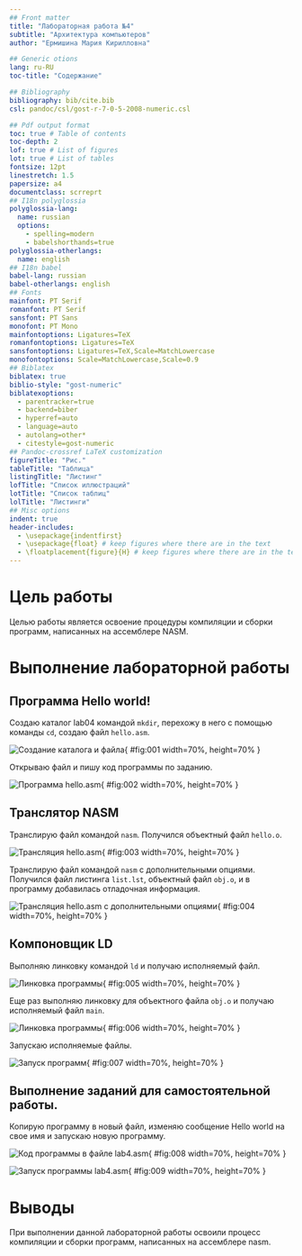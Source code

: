 ```yaml
---
## Front matter
title: "Лабораторная работа №4"
subtitle: "Архитектура компьютеров"
author: "Ермишина Мария Кирилловна"

## Generic otions
lang: ru-RU
toc-title: "Содержание"

## Bibliography
bibliography: bib/cite.bib
csl: pandoc/csl/gost-r-7-0-5-2008-numeric.csl

## Pdf output format
toc: true # Table of contents
toc-depth: 2
lof: true # List of figures
lot: true # List of tables
fontsize: 12pt
linestretch: 1.5
papersize: a4
documentclass: scrreprt
## I18n polyglossia
polyglossia-lang:
  name: russian
  options:
	- spelling=modern
	- babelshorthands=true
polyglossia-otherlangs:
  name: english
## I18n babel
babel-lang: russian
babel-otherlangs: english
## Fonts
mainfont: PT Serif
romanfont: PT Serif
sansfont: PT Sans
monofont: PT Mono
mainfontoptions: Ligatures=TeX
romanfontoptions: Ligatures=TeX
sansfontoptions: Ligatures=TeX,Scale=MatchLowercase
monofontoptions: Scale=MatchLowercase,Scale=0.9
## Biblatex
biblatex: true
biblio-style: "gost-numeric"
biblatexoptions:
  - parentracker=true
  - backend=biber
  - hyperref=auto
  - language=auto
  - autolang=other*
  - citestyle=gost-numeric
## Pandoc-crossref LaTeX customization
figureTitle: "Рис."
tableTitle: "Таблица"
listingTitle: "Листинг"
lofTitle: "Список иллюстраций"
lotTitle: "Список таблиц"
lolTitle: "Листинги"
## Misc options
indent: true
header-includes:
  - \usepackage{indentfirst}
  - \usepackage{float} # keep figures where there are in the text
  - \floatplacement{figure}{H} # keep figures where there are in the text
---
```


# Цель работы

Целью работы является освоение процедуры компиляции и сборки программ, написанных на ассемблере NASM.

# Выполнение лабораторной работы

## Программа Hello world!

Создаю каталог lab04 командой `mkdir`, перехожу в него с помощью команды `cd`, создаю файл `hello.asm`.

![Создание каталога и файла](image/01.png){ #fig:001 width=70%, height=70% }

Открываю файл и пишу код программы по заданию.

![Программа hello.asm](image/02.png){ #fig:002 width=70%, height=70% }

## Транслятор NASM 

Транслирую файл командой `nasm`. Получился объектный файл `hello.o`.

![Трансляция hello.asm](image/03.png){ #fig:003 width=70%, height=70% }

Транслирую файл командой `nasm` с дополнительными опциями. Получился файл листинга `list.lst`, объектный файл `obj.o`, и в программу добавилась отладочная информация.

![Трансляция hello.asm с дополнительными опциями](image/04.png){ #fig:004 width=70%, height=70% }

## Компоновщик LD

Выполняю линковку командой `ld` и получаю исполняемый файл.

![Линковка программы](image/05.png){ #fig:005 width=70%, height=70% }

Еще раз выполняю линковку для объектного файла `obj.o` и получаю исполняемый файл `main`.

![Линковка программы](image/06.png){ #fig:006 width=70%, height=70% }

Запускаю исполняемые файлы.

![Запуск программ](image/07.png){ #fig:007 width=70%, height=70% }

## Выполнение заданий для самостоятельной работы.

Копирую программу в новый файл, изменяю сообщение Hello world на свое имя и запускаю новую программу.

![Код программы в файле lab4.asm](image/08.png){ #fig:008 width=70%, height=70% }

![Запуск программы lab4.asm](image/09.png){ #fig:009 width=70%, height=70% }

# Выводы

При выполнении данной лабораторной работы освоили процесс компиляции и сборки программ, написанных на ассемблере nasm.